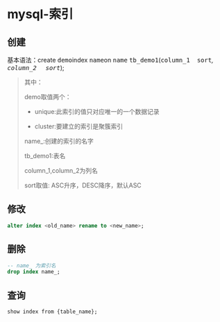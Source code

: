 # mysql-索引

## 创建

基本语法：create <kbd>demo</kbd>index <kbd>name</kbd>on <kbd>name</kbd> <kbd>tb_demo1</kbd>(<kbd>column_1 </kbd> &nbsp; <kbd>sort</kbd>_, <kbd>column_2  </kbd>&nbsp;<kbd>sort</kbd>_);

> 其中：
>
> demo取值两个：
>
> - unique:此索引的值只对应唯一的一个数据记录
>
> - cluster:要建立的索引是聚簇索引
>
> name_:创建的索引的名字
>
> tb_demo1:表名
>
> column_1,column_2为列名
>
> sort取值: ASC升序，DESC降序，默认ASC

## 修改

```sql
alter index <old_name> rename to <new_name>;
```

## 删除

```sql
-- name_ 为索引名
drop index name_;
```

## 查询

```mysql
show index from {table_name};
```

